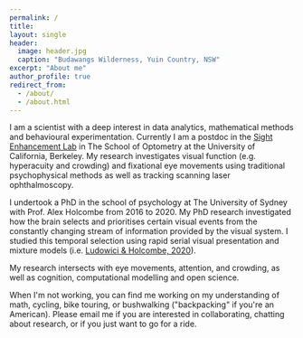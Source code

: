 ```yaml
---
permalink: /
title: 
layout: single
header:
  image: header.jpg
  caption: "Budawangs Wilderness, Yuin Country, NSW"
excerpt: "About me"
author_profile: true
redirect_from: 
  - /about/
  - /about.html
---
```


I am a scientist with a deep interest in data analytics, mathematical methods and behavioural experimentation. Currently I am a postdoc in the [Sight Enhancement Lab](http://selab.berkeley.edu/) in The School of Optometry at the University of California, Berkeley. My research investigates visual function (e.g. hyperacuity and crowding) and fixational eye movements using traditional psychophysical methods as well as tracking scanning laser ophthalmoscopy.

I undertook a PhD in the school of psychology at The University of Sydney with Prof. Alex Holcombe from 2016 to 2020. My PhD research investigated how the brain selects and prioritises certain visual events from the constantly changing stream of information provided by the visual system. I studied this temporal selection using rapid serial visual presentation and mixture models (i.e. [Ludowici & Holcombe, 2020](https://psyarxiv.com/ar72n)). 

My research intersects with eye movements, attention, and crowding, as well as cognition, computational modelling and open science.  

When I'm not working, you can find me working on my understanding of math, cycling, bike touring, or bushwalking ("backpacking" if you're an American). Please email me if you are interested in collaborating, chatting about research, or if you just want to go for a ride. 


